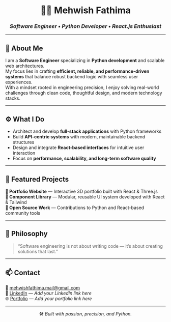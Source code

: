 <!-- ---------------------------- -->
<!--     PROFESSIONAL README      -->
<!-- ---------------------------- -->

<div align="center">

# 👩‍💻 **Mehwish Fathima**
### *Software Engineer • Python Developer • React.js Enthusiast*

---

</div>

## 🧭 About Me
I am a **Software Engineer** specializing in **Python development** and scalable web architectures.  
My focus lies in crafting **efficient, reliable, and performance-driven systems** that balance robust backend logic with seamless user experiences.  
With a mindset rooted in engineering precision, I enjoy solving real-world challenges through clean code, thoughtful design, and modern technology stacks.  

---

## ⚙️ What I Do
- Architect and develop **full-stack applications** with Python frameworks  
- Build **API-centric systems** with modern, maintainable backend structures  
- Design and integrate **React-based interfaces** for intuitive user interaction  
- Focus on **performance, scalability, and long-term software quality**  

---

## 🚀 Featured Projects
**🔹 Portfolio Website** — Interactive 3D portfolio built with React & Three.js  
**🔹 Component Library** — Modular, reusable UI system developed with React & Tailwind  
**🔹 Open Source Work** — Contributions to Python and React-based community tools  

---

## 💼 Philosophy
> “Software engineering is not about writing code — it’s about creating solutions that last.”  

---

## 📫 Contact
📧 [mehwishfathima.mail@gmail.com](mailto:mehwishfathima.mail@gmail.com)  
💼 [LinkedIn](#) — *Add your LinkedIn link here*  
🌐 [Portfolio](#) — *Add your portfolio link here*  

---

<div align="center">

🛠️ *Built with passion, precision, and Python.*

</div>
